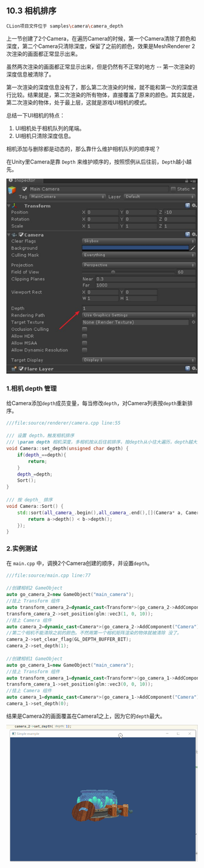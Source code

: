 ## 10.3 相机排序

```bash
CLion项目文件位于 samples\camera\camera_depth
```

上一节创建了2个Camera，在遍历Camera的时候，第一个Camera清除了颜色和深度，第二个Camera只清除深度，保留了之前的颜色，效果是MeshRenderer 2次渲染的画面都正常显示出来。

虽然两次渲染的画面都正常显示出来，但是仍然有不正常的地方 -- 第一次渲染的深度信息被清除了。

第一次渲染的深度信息没有了，那么第二次渲染的时候，就不能和第一次的深度进行比较。结果就是，第二次渲染的所有物体，直接覆盖了原来的颜色。其实就是，第二次渲染的物体，处于最上层，这就是游戏UI相机的模式。

总结一下UI相机的特点：
1. UI相机处于相机队列的尾端。
2. UI相机只清除深度信息。

相机添加与删除都是动态的，那么靠什么维护相机队列的顺序呢？

在Unity里Camera是靠 `Depth` 来维护顺序的，按照惯例从后往前，`Depth`越小越先。

![](../../imgs/camera/camera_depth/unity_camera_depth.jpg)

### 1.相机 depth 管理

给Camera添加`depth`成员变量，每当修改`depth`，对Camera列表按`depth`重新排序。

```c++
///file:source/renderer/camera.cpp line:55

/// 设置 depth，触发相机排序
/// \param depth 相机深度，多相机按从后往前排序，按depth从小往大遍历，depth越大的越上层。
void Camera::set_depth(unsigned char depth) {
    if(depth_==depth){
        return;
    }
    depth_=depth;
    Sort();
}

/// 按 depth_ 排序
void Camera::Sort() {
    std::sort(all_camera_.begin(),all_camera_.end(),[](Camera* a, Camera* b){
        return a->depth() < b->depth();
    });
}
```

### 2.实例测试

在 `main.cpp` 中，调换2个Camera创建的顺序，并设置`depth`。

```c++
///file:source/main.cpp line:77

//创建相机2 GameObject
auto go_camera_2=new GameObject("main_camera");
//挂上 Transform 组件
auto transform_camera_2=dynamic_cast<Transform*>(go_camera_2->AddComponent("Transform"));
transform_camera_2->set_position(glm::vec3(1, 0, 10));
//挂上 Camera 组件
auto camera_2=dynamic_cast<Camera*>(go_camera_2->AddComponent("Camera"));
//第二个相机不能清除之前的颜色。不然用第一个相机矩阵渲染的物体就被清除 没了。
camera_2->set_clear_flag(GL_DEPTH_BUFFER_BIT);
camera_2->set_depth(1);

//创建相机1 GameObject
auto go_camera_1=new GameObject("main_camera");
//挂上 Transform 组件
auto transform_camera_1=dynamic_cast<Transform*>(go_camera_1->AddComponent("Transform"));
transform_camera_1->set_position(glm::vec3(0, 0, 10));
//挂上 Camera 组件
auto camera_1=dynamic_cast<Camera*>(go_camera_1->AddComponent("Camera"));
camera_1->set_depth(0);
```

结果是Camera2的画面覆盖在Camera1之上，因为它的`depth`最大。

![](../../imgs/camera/camera_depth/camera_depth_affect_order.gif)

